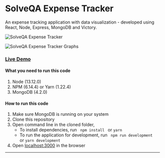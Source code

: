 # SolveQA Expense Tracker

An expense tracking application with data visualization - developed using React, Node, Express, MongoDB and Victory.

![SolveQA Expense Tracker](https://mernbook.s3.amazonaws.com/git+/expensetracker.png "SolveQA Expense Tracker")

![SolveQA Expense Tracker Graphs](https://mernbook.s3.amazonaws.com/git+/graphs.png "SolveQA Expense Tracker Graphs")

### [Live Demo](http://expensetracker.mernbook.com/ "SolveQA Expense Tracker")

#### What you need to run this code
1. Node (13.12.0)
2. NPM (6.14.4) or Yarn (1.22.4)
3. MongoDB (4.2.0)

####  How to run this code
1. Make sure MongoDB is running on your system
2. Clone this repository
3. Open command line in the cloned folder,
   - To install dependencies, run ```  npm install  ``` or ``` yarn ```
   - To run the application for development, run ```  npm run development  ``` or ``` yarn development ```
4. Open [localhost:3000](http://localhost:3000/) in the browser
----